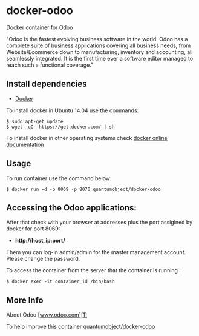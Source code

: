 # docker-odoo

Docker container for [Odoo][3]

"Odoo is the fastest evolving business software in the world. Odoo has a complete suite of business applications covering all business needs, from Website/Ecommerce down to manufacturing, inventory and accounting, all seamlessly integrated. It is the first time ever a software editor managed to reach such a functional coverage."

## Install dependencies

  - [Docker][2]

To install docker in Ubuntu 14.04 use the commands:

    $ sudo apt-get update
    $ wget -qO- https://get.docker.com/ | sh

 To install docker in other operating systems check [docker online documentation][4]

## Usage

To run container use the command below:

    $ docker run -d -p 8069 -p 8070 quantumobject/docker-odoo
 
## Accessing the Odoo applications:

After that check with your browser at addresses plus the port assigined by docker for port 8069:

  - **http://host_ip:port/**
 
Them you can log-in admin/admin for the master management account. Please change the password.   

To access the container from the server that the container is running :

    $ docker exec -it container_id /bin/bash

## More Info

About Odoo [www.odoo.com][1]

To help improve this container [quantumobject/docker-odoo][5]

[1]:https://www.odoo.com
[2]:https://www.docker.com
[3]:https://www.odoo.com/blog/odoo-news-5/post/odoo-8-is-here-181
[4]:http://docs.docker.com
[5]:https://github.com/QuantumObject/docker-odoo
